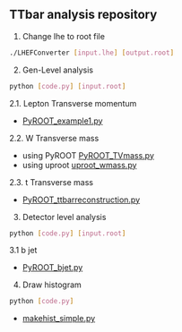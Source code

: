## TTbar analysis repository  


1. Change lhe to root file  
 
```bash
./LHEFConverter [input.lhe] [output.root]
```  
  
  

2. Gen-Level analysis  

```bash
python [code.py] [input.root]
``` 

 2.1. Lepton Transverse momentum
  - [PyROOT_example1.py](https://github.com/groupKNUPHY/TTBar/blob/master/PyROOT_example1.py)

 2.2. W Transverse mass
  - using PyROOT [PyROOT_TVmass.py](https://github.com/groupKNUPHY/TTBar/blob/master/PyROOT_TVmass.py)
  - using uproot [uproot_wmass.py](https://github.com/groupKNUPHY/TTBar/blob/master/uproot_wmass.py)
  
 2.3. t Transverse mass
  - [PyROOT_ttbarreconstruction.py](https://github.com/groupKNUPHY/TTBar/blob/master/PyROOT_ttbarreconstruction.py)
  

3. Detector level analysis

```bash
python [code.py] [input.root]
```

 3.1 b jet
  - [PyROOT_bjet.py](https://github.com/groupKNUPHY/TTBar/blob/master/PyROOT_bjet.py)

4. Draw histogram 

```bash
python [code.py]
``` 

 - [makehist_simple.py](https://github.com/groupKNUPHY/TTBar/blob/master/makehist_simple.py)
